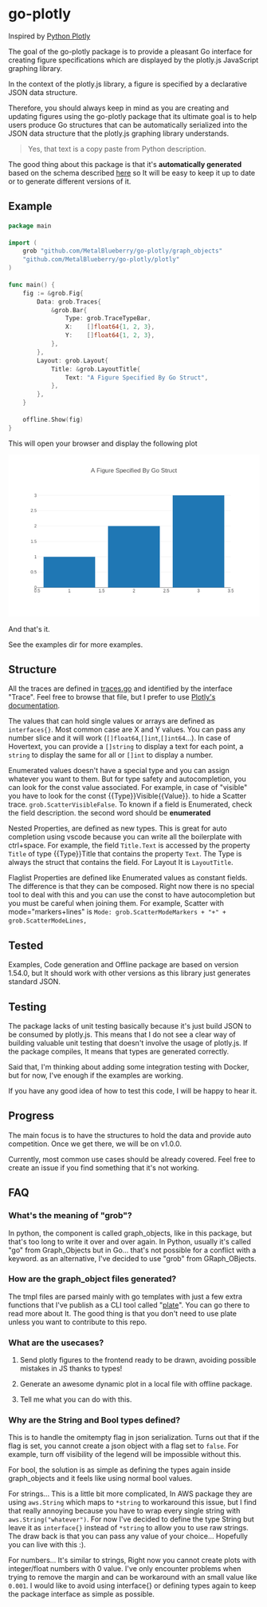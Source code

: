 # go-plotly

Inspired by [Python Plotly](https://plotly.com/python/creating-and-updating-figures/)

The goal of the go-plotly package is to provide a pleasant Go interface for creating figure specifications which are displayed by the plotly.js JavaScript graphing library.

In the context of the plotly.js library, a figure is specified by a declarative JSON data structure.

Therefore, you should always keep in mind as you are creating and updating figures using the go-plotly package that its ultimate goal is to help users produce Go structures that can be automatically serialized into the JSON data structure that the plotly.js graphing library understands.

> Yes, that text is a copy paste from Python description.

The good thing about this package is that it's **automatically generated** based on the schema described [here](https://plotly.com/chart-studio-help/json-chart-schema/) so It will be easy to keep it up to date or to generate different versions of it.

## Example

```go
package main

import (
    grob "github.com/MetalBlueberry/go-plotly/graph_objects"
    "github.com/MetalBlueberry/go-plotly/plotly"
)

func main() {
    fig := &grob.Fig{
        Data: grob.Traces{
            &grob.Bar{
                Type: grob.TraceTypeBar,
                X:    []float64{1, 2, 3},
                Y:    []float64{1, 2, 3},
            },
        },
        Layout: grob.Layout{
            Title: &grob.LayoutTitle{
                Text: "A Figure Specified By Go Struct",
            },
        },
    }

    offline.Show(fig)
}
```

This will open your browser and display the following plot

![Bar](img/Bar.png)

And that's it.

See the examples dir for more examples.

## Structure

All the traces are defined in [traces.go](./graph_objects/traces.go) and identified by the interface "Trace". Feel free to browse that file, but I prefer to use [Plotly's documentation](https://plotly.com/python/).

The values that can hold single values or arrays are defined as `interfaces{}`. Most common case are X and Y values. You can pass any number slice and it will work (`[]float64`,`[]int`,`[]int64`...). In case of Hovertext, you can provide a `[]string` to display a text for each point, a `string` to display the same for all or `[]int` to display a number.

Enumerated values doesn't have a special type and you can assign whatever you want to them. But for type safety and autocompletion, you can look for the const value associated. For example, in case of "visible" you have to look for the const {{Type}}Visible{{Value}}. to hide a Scatter trace. `grob.ScatterVisibleFalse`. To known if a field is Enumerated, check the field description. the second word should be **enumerated**

Nested Properties, are defined as new types. This is great for auto completion using vscode because you can write all the boilerplate with ctrl+space. For example, the field `Title.Text` is accessed by the property `Title` of type {{Type}}Title that contains the property `Text`. The Type is always the struct that contains the field. For Layout It is `LayoutTitle`.

Flaglist Properties are defined like Enumerated values as constant fields. The difference is that they can be composed. Right now there is no special tool to deal with this and you can use the const to have autocompletion but you must be careful when joining them. For example, Scatter with mode="markers+lines" is `Mode: grob.ScatterModeMarkers + "+" + grob.ScatterModeLines,`

## Tested

Examples, Code generation and Offline package are based on version 1.54.0, but It should work with other versions as this library just generates standard JSON.

## Testing

The package lacks of unit testing basically because it's just build JSON to be consumed by plotly.js. This means that I do not see a clear way of building valuable unit testing that doesn't involve the usage of plotly.js. If the package compiles, It means that types are generated correctly.

Said that, I'm thinking about adding some integration testing with Docker, but for now, I've enough if the examples are working.

If you have any good idea of how to test this code, I will be happy to hear it.

## Progress

The main focus is to have the structures to hold the data and provide auto competition. Once we get there, we will be on v1.0.0.

Currently, most common use cases should be already covered. Feel free to create an issue if you find something that it's not working.

## FAQ

### What's the meaning of "grob"?

In python, the component is called graph_objects, like in this package, but that's too long to write it over and over again. In Python, usually it's called "go" from Graph_Objects but in Go... that's not possible for a conflict with a keyword. as an alternative, I've decided to use "grob" from GRaph_OBjects.

### How are the graph_object files generated?

The tmpl files are parsed mainly with go templates with just a few extra functions that I've publish as a CLI tool called "[plate](https://github.com/MetalBlueberry/plate)". You can go there to read more about It. The good thing is that you don't need to use plate unless you want to contribute to this repo.

### What are the usecases?

1. Send plotly figures to the frontend ready to be drawn, avoiding possible mistakes in JS thanks to types!

2. Generate an awesome dynamic plot in a local file with offline package.

3. Tell me what you can do with this.

### Why are the String and Bool types defined?

This is to handle the omitempty flag in json serialization. Turns out that if the flag is set, you cannot create a json object with a flag set to `false`. For example, turn off visibility of the legend will be impossible without this.

For bool, the solution is as simple as defining the types again inside graph_objects and it feels like using normal bool values.

For strings... This is a little bit more complicated, In AWS package they are using `aws.String` which maps to `*string` to workaround this issue, but I find that really annoying because you have to wrap every single string with `aws.String("whatever")`. For now I've decided to define the type String but leave it as `interface{}` instead of `*string` to allow you to use raw strings. The draw back is that you can pass any value of your choice... Hopefully you can live with this :).

For numbers... It's similar to strings, Right now you cannot create plots with integer/float numbers with 0 value. I've only encounter problems when trying to remove the margin and can be workaround with an small value like `0.001`. I would like to avoid using interface{} or defining types again to keep the package interface as simple as possible.